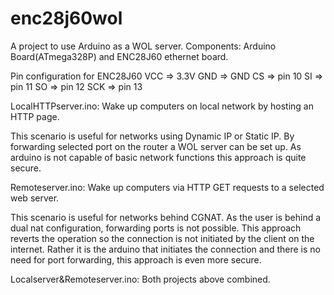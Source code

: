 # enc28j60wol


A project to use Arduino as a WOL server.
Components: Arduino Board(ATmega328P) and ENC28J60 ethernet board.

Pin configuration for ENC28J60 
VCC => 3.3V
GND => GND
CS  => pin 10
SI  => pin 11
SO  => pin 12
SCK => pin 13

LocalHTTPserver.ino: Wake up computers on local network by hosting an HTTP page.

This scenario is useful for networks using Dynamic IP or Static IP. By forwarding selected port on the router a WOL server can be set up. As arduino is not capable of basic network functions this approach is quite secure.


Remoteserver.ino: Wake up computers via HTTP GET requests to a selected web server.

This scenario is useful for networks behind CGNAT. As the user is behind a dual nat configuration, forwarding ports is not possible.
This approach reverts the operation so the connection is not initiated by the client on the internet. Rather it is the arduino that initiates the connection and there is no need for port forwarding, this approach is even more secure. 

Localserver&Remoteserver.ino: Both projects above combined.





